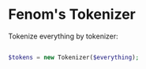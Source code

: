 Fenom's Tokenizer
=================

Tokenize everything by tokenizer:

```php

$tokens = new Tokenizer($everything);

```